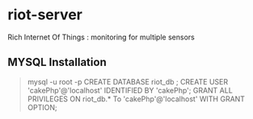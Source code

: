 riot-server
===========

Rich Internet Of Things : monitoring for multiple sensors



MYSQL Installation
-------------------------

> mysql -u root -p
> CREATE DATABASE riot_db ;
> CREATE USER 'cakePhp'@'localhost' IDENTIFIED BY 'cakePhp';
> GRANT ALL PRIVILEGES ON riot_db.* To 'cakePhp'@'localhost' WITH GRANT OPTION;

